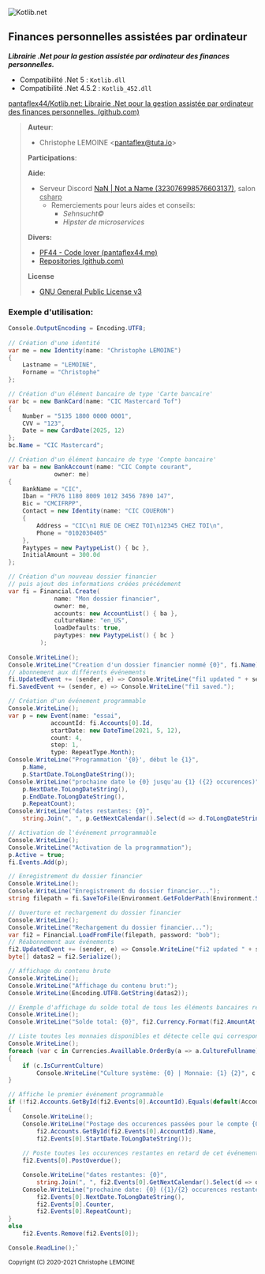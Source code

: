 ![Kotlib.net](https://pantaflex44.me/wp-content/uploads/2021/06/kotlib_back.png)
## Finances personnelles assistées par ordinateur
***Librairie .Net pour la gestion assistée par ordinateur des finances personnelles.***

- Compatibilité .Net 5 : `Kotlib.dll`
- Compatibilité .Net 4.5.2 : `Kotlib_452.dll`

[pantaflex44/Kotlib.net: Librairie .Net pour la gestion assistée par ordinateur des finances personnelles. (github.com)](https://github.com/pantaflex44/Kotlib.net)



>  **Auteur**:
>
>  - Christophe LEMOINE <[pantaflex@tuta.io](mailto:%20pantaflex@tuta.io?subject=Kotlib)>
>
>  **Participations**:
>
>  **Aide**:
>
>  - Serveur Discord [NaN | Not a Name  (323076998576603137)](https://discord.com/invite/notaname), salon <u>csharp</u>
>    - Remerciements pour leurs aides et conseils:
>      - *Sehnsucht©*
>      - *Hipster de microservices*
>
>  **Divers:**
>
>  - [PF44 - Code lover (pantaflex44.me)](https://pantaflex44.me/)
>  - [Repositories (github.com)](https://github.com/pantaflex44?tab=repositories)
>
>  **License**
>
>  - [GNU General Public License v3](https://raw.githubusercontent.com/pantaflex44/kotlib/main/LICENSE)





### Exemple d'utilisation:

```c#
Console.OutputEncoding = Encoding.UTF8;
			
// Création d'une identité
var me = new Identity(name: "Christophe LEMOINE")
{
	Lastname = "LEMOINE",
	Forname = "Christophe"
};

// Création d'un élément bancaire de type 'Carte bancaire'
var bc = new BankCard(name: "CIC Mastercard Tof")
{
	Number = "5135 1800 0000 0001",
	CVV = "123",
	Date = new CardDate(2025, 12)
};
bc.Name = "CIC Mastercard";

// Création d'un élément bancaire de type 'Compte bancaire'
var ba = new BankAccount(name: "CIC Compte courant", 
	         owner: me)
{
	BankName = "CIC",
	Iban = "FR76 1180 8009 1012 3456 7890 147",
	Bic = "CMCIFRPP",
	Contact = new Identity(name: "CIC COUERON")
	{
		Address = "CIC\n1 RUE DE CHEZ TOI\n12345 CHEZ TOI\n",
		Phone = "0102030405"
	},
	Paytypes = new PaytypeList() { bc },
	InitialAmount = 300.0d
};

// Création d'un nouveau dossier financier
// puis ajout des informations créées précédement
var fi = Financial.Create(
	         name: "Mon dossier financier",
	         owner: me,
	         accounts: new AccountList() { ba },
	         cultureName: "en_US",
	         loadDefaults: true,
	         paytypes: new PaytypeList() { bc }
         );
         
Console.WriteLine();
Console.WriteLine("Creation d'un dossier financier nommé {0}", fi.Name);
// abonnement aux différents événements
fi.UpdatedEvent += (sender, e) => Console.WriteLine("fi1 updated " + sender.GetType().UnderlyingSystemType);
fi.SavedEvent += (sender, e) => Console.WriteLine("fi1 saved.");

// Création d'un événement programmable
Console.WriteLine();
var p = new Event(name: "essai",
	        accountId: fi.Accounts[0].Id,
	        startDate: new DateTime(2021, 5, 12),
	        count: 4,
	        step: 1, 
	        type: RepeatType.Month);
Console.WriteLine("Programmation '{0}', début le {1}",
	p.Name,
	p.StartDate.ToLongDateString());
Console.WriteLine("prochaine date le {0} jusqu'au {1} ({2} occurences)", 
	p.NextDate.ToLongDateString(), 
	p.EndDate.ToLongDateString(),
	p.RepeatCount);
Console.WriteLine("dates restantes: {0}", 
	string.Join(", ", p.GetNextCalendar().Select(d => d.ToLongDateString())));

// Activation de l'événement prrogrammable
Console.WriteLine();
Console.WriteLine("Activation de la programmation");
p.Active = true;
fi.Events.Add(p);

// Enregistrement du dossier financier
Console.WriteLine();
Console.WriteLine("Enregistrement du dossier financier...");
string filepath = fi.SaveToFile(Environment.GetFolderPath(Environment.SpecialFolder.Desktop), password: "bob");

// Ouverture et rechargement du dossier financier
Console.WriteLine();
Console.WriteLine("Rechargement du dossier financier...");
var fi2 = Financial.LoadFromFile(filepath, password: "bob");
// Réabonnement aux événements
fi2.UpdatedEvent += (sender, e) => Console.WriteLine("fi2 updated " + sender.GetType().UnderlyingSystemType);
byte[] datas2 = fi2.Serialize();

// Affichage du contenu brute
Console.WriteLine();
Console.WriteLine("Affichage du contenu brut:");
Console.WriteLine(Encoding.UTF8.GetString(datas2));

// Exemple d'affichage du solde total de tous les éléments bancaires reunis
Console.WriteLine();
Console.WriteLine("Solde total: {0}", fi2.Currency.Format(fi2.AmountAt(DateTime.Now, addInitialAmount: true)));

// Liste toutes les monnaies disponibles et détecte celle qui correspond au systeme
Console.WriteLine();
foreach (var c in Currencies.Availlable.OrderBy(a => a.CultureFullname))
{
	if (c.IsCurrentCulture)
		Console.WriteLine("Culture système: {0} | Monnaie: {1} {2}", c.CultureFullname, c.Symbol, c.Name);
}

// Affiche le premier événement programmable
if (!fi2.Accounts.GetById(fi2.Events[0].AccountId).Equals(default(Account)))
{
	Console.WriteLine();
	Console.WriteLine("Postage des occurences passées pour le compte {0} depuis le {1}",
		fi2.Accounts.GetById(fi2.Events[0].AccountId).Name,
		fi2.Events[0].StartDate.ToLongDateString());
	
    // Poste toutes les occurences restantes en retard de cet événement
    fi2.Events[0].PostOverdue();

    Console.WriteLine("dates restantes: {0}", 
        string.Join(", ", fi2.Events[0].GetNextCalendar().Select(d => d.ToLongDateString())));
    Console.WriteLine("prochaine date: {0} ({1}/{2} occurences restantes)",
        fi2.Events[0].NextDate.ToLongDateString(), 
        fi2.Events[0].Counter,
        fi2.Events[0].RepeatCount);
}
else
	fi2.Events.Remove(fi2.Events[0]);

Console.ReadLine();`
```





<small>Copyright (C) 2020-2021 Christophe LEMOINE</small>
